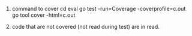 1. command to cover
cd eval
go test -run=Coverage -coverprofile=c.out
go tool cover -html=c.out

2. code that are not covered (not read during test) are in read.